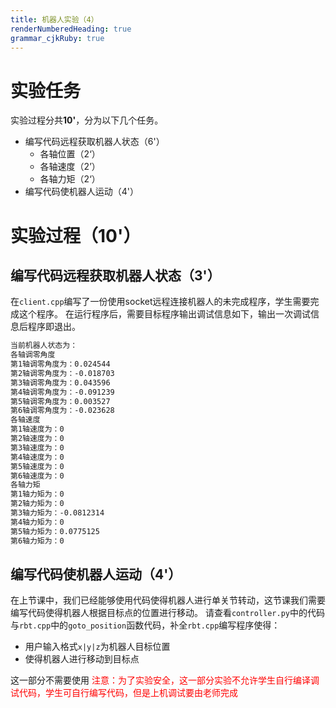 ```yaml
---
title: 机器人实验（4）
renderNumberedHeading: true
grammar_cjkRuby: true
---
```


# 实验任务
实验过程分共**10'**，分为以下几个任务。
- 编写代码远程获取机器人状态（6'）
	- 各轴位置（2‘）
	- 各轴速度（2’）
	- 各轴力矩（2‘）
- 编写代码使机器人运动（4'）

# 实验过程（10'）
## 编写代码远程获取机器人状态（3'）
在`client.cpp`编写了一份使用socket远程连接机器人的未完成程序，学生需要完成这个程序。
在运行程序后，需要目标程序输出调试信息如下，输出一次调试信息后程序即退出。
``` bash
当前机器人状态为：
各轴调零角度
第1轴调零角度为：0.024544
第2轴调零角度为：-0.018703
第3轴调零角度为：0.043596
第4轴调零角度为：-0.091239
第5轴调零角度为：0.003527
第6轴调零角度为：-0.023628
各轴速度
第1轴速度为：0
第2轴速度为：0
第3轴速度为：0
第4轴速度为：0
第5轴速度为：0
第6轴速度为：0
各轴力矩
第1轴力矩为：0
第2轴力矩为：0
第3轴力矩为：-0.0812314
第4轴力矩为：0
第5轴力矩为：0.0775125
第6轴力矩为：0
```



## 编写代码使机器人运动（4'）

在上节课中，我们已经能够使用代码使得机器人进行单关节转动，这节课我们需要编写代码使得机器人根据目标点的位置进行移动。
请查看`controller.py`中的代码与`rbt.cpp`中的`goto_position`函数代码，补全`rbt.cpp`编写程序使得：
- 用户输入格式`x|y|z`为机器人目标位置
- 使得机器人进行移动到目标点

这一部分不需要使用
<font color="red">注意：为了实验安全，这一部分实验不允许学生自行编译调试代码，学生可自行编写代码，但是上机调试要由老师完成</font>

